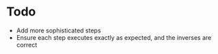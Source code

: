 # Todo

- Add more sophisticated steps
- Ensure each step executes exactly as expected, and the inverses are correct
